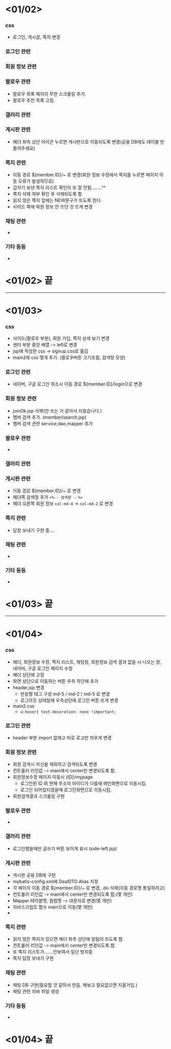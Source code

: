 # <01/02>

### css
- 로그인, 게시글, 쪽지 변경

### 로그인 관련

### 회원 정보 관련

### 팔로우 관련
- 팔로우 목록 페이지 무한 스크롤링 추가.
- 팔로우 추천 목록 고침.

### 갤러리 관련

### 게시판 관련
- 헤더 좌측 상단 아이콘 누르면 게시판으로 이동되도록 변경(공용 DB에도 테이블 만들어주세요)

### 쪽지 관련
- 이동 경로 ${member.ID}/~ 로 변경(회원 정보 수정에서 쪽지를 누르면 페이지 이동 오류가 발생하므로)
- 갑자기 보낸 쪽지 리스트 확인이 또 잘 안됨........^^
- 쪽지 삭제 여부 확인 후 삭제되도록 함
- 읽지 않은 쪽지 앞에는 NEW문구가 뜨도록 한다. 
- 사이드 쪽에 회원 정보 안 뜨던 것 뜨게 변경 

### 채팅 관련
-
### 기타 등등

-
# <01/02> 끝
---

# <01/03>

### css
- 사이드(팔로우 부분), 회원 가입, 쪽지 상세 보기 변경
- 센터 부분 중앙 배열 -> left로 변경
- jsp에 작성한 css -> signup.css로 옮김
- main2에 css 몇개 추가. (팔로우버튼 크기조절, 검색창 모양)

### 로그인 관련
- 네이버, 구글 로그인 취소시 이동 경로 ${member.ID}/login으로 변경

### 회원 정보 관련
- joinOk.jsp 삭제(안 쓰는 거 같아서 지웠습니다.)
- 멤버 검색 추가. (member/search.jsp)
- 멤버 검색 관련 service,dao,mapper 추가

### 팔로우 관련
- 

### 갤러리 관련

### 게시판 관련
- 이동 경로 ${member.ID}/~ 로 변경 
- 헤더쪽 검색창 추가 ```<%-- 검색창 --%>```
- 헤더 오른쪽 회원 정보 ```col-md-4``` -> ```col-md-2``` 로 변경

### 쪽지 관련
- 답장 보내기 구현 중....

### 채팅 관련
-
### 기타 등등

-
# <01/03> 끝
---

# <01/04>

### css
- 헤더, 회원정보 수정, 쪽지 리스트, 채팅창, 
  회원정보 검색 결과 없을 시 나오는 창, 네이버, 구글 로그인 페이지 수정
- 헤더 상단에 고정
- 화면 상단으로 이동하는 버튼 우측 하단에 추가
- header.jsp 변경
  - 반응형 태그 구성 md-5 / md-2 / md-5 로 변경
  - 로그아웃 상태일때 우측상단에 로그인 버튼 뜨게 변경
- main2.css
  - ```a:hover{	text-decoration: none !important; ```
### 로그인 관련
- header 부분 import 없애고 따로 로고만 띄우게 변경

### 회원 정보 관련
- 회원 검색시 자신을 제외하고 검색되도록 변경
- 컨트롤러 리턴값 -> main에서 center만 변경되도록 함.
- 회원정보수정 페이지 이동시 {ID}/mypage
  - 로그인된 ID 와 현재 주소의 아이디가 다를때 메인화면으로 이동시킴.
  - 로그인 되어있지않을때 로그인화면으로 이동시킴.
- 회원검색결과 스크롤링 구현

### 팔로우 관련
- 

### 갤러리 관련
- 로그인했을때만 글쓰기 버튼 보이게 표시 (side-left.jsp)

### 게시판 관련
- 게시판 공용 DB에 구현
- mybatis-config.xml에 DealDTO Alias 지정
- 각 페이지 이동 경로 ${member.ID}/~ 로 변경, .do 삭제(이동 경로명 통일하려고) 
- 컨트롤러 리턴값 -> main에서 center만 변경되도록 함.(몇 개만)
- Mapper 테이블명, 컬럼명 -> 대문자로 변경(몇 개만)
- 자바스크립트 함수 main으로 이동(몇 개만)
-

### 쪽지 관련
- 읽지 않은 쪽지가 있으면 헤더 좌측 상단에 알림이 뜨도록 함.
- 컨트롤러 리턴값 -> main에서 center만 변경되도록 함.
- 또 쪽지 리스트가.......안보여서 일단 방치중
- 쪽지 답장 보내기 구현

### 채팅 관련
- 채팅 DB 구현(필요할 것 같아서 만듬. 해보고 필요없으면 지울거임.) 
- 채팅 관련 자바 파일 생성

### 기타 등등
-

# <01/04> 끝
